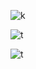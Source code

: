 ![k](https://media.tenor.com/RTXXW2aUI_8AAAAC/star-wars-general-grievous.gif)


![t](https://media.tenor.com/W527m-M03y8AAAAC/dankata.gif)

![t](http://do.jayg.tech:8080/ping)

<!--
**jayanta525/jayanta525** is a ✨ _special_ ✨ repository because its `README.md` (this file) appears on your GitHub profile.

Here are some ideas to get you started:

- 🔭 I’m currently working on ...
- 🌱 I’m currently learning ...
- 👯 I’m looking to collaborate on ...
- 🤔 I’m looking for help with ...
- 💬 Ask me about ...
- 📫 How to reach me: ...
- 😄 Pronouns: ...
- ⚡ Fun fact: ...
-->
